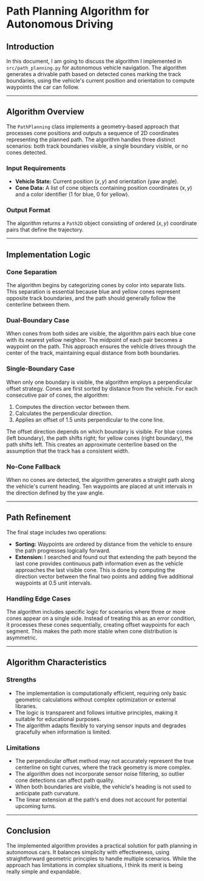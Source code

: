 # Path Planning Algorithm for Autonomous Driving

## Introduction

In this document, I am going to discuss the algorithm I implemented in `src/path_planning.py` for autonomous vehicle navigation. The algorithm generates a drivable path based on detected cones marking the track boundaries, using the vehicle's current position and orientation to compute waypoints the car can follow.

---

## Algorithm Overview

The `PathPlanning` class implements a geometry-based approach that processes cone positions and outputs a sequence of 2D coordinates representing the planned path. The algorithm handles three distinct scenarios: both track boundaries visible, a single boundary visible, or no cones detected.

### Input Requirements

-   **Vehicle State:** Current position $(x, y)$ and orientation (yaw angle).
-   **Cone Data:** A list of cone objects containing position coordinates $(x, y)$ and a color identifier (1 for blue, 0 for yellow).

### Output Format

The algorithm returns a `Path2D` object consisting of ordered $(x, y)$ coordinate pairs that define the trajectory.

---

## Implementation Logic

### Cone Separation

The algorithm begins by categorizing cones by color into separate lists. This separation is essential because blue and yellow cones represent opposite track boundaries, and the path should generally follow the centerline between them.

### Dual-Boundary Case

When cones from both sides are visible, the algorithm pairs each blue cone with its nearest yellow neighbor. The midpoint of each pair becomes a waypoint on the path. This approach ensures the vehicle drives through the center of the track, maintaining equal distance from both boundaries.

### Single-Boundary Case

When only one boundary is visible, the algorithm employs a perpendicular offset strategy. Cones are first sorted by distance from the vehicle. For each consecutive pair of cones, the algorithm:

1.  Computes the direction vector between them.
2.  Calculates the perpendicular direction.
3.  Applies an offset of 1.5 units perpendicular to the cone line.

The offset direction depends on which boundary is visible. For blue cones (left boundary), the path shifts right; for yellow cones (right boundary), the path shifts left. This creates an approximate centerline based on the assumption that the track has a consistent width.

### No-Cone Fallback

When no cones are detected, the algorithm generates a straight path along the vehicle's current heading. Ten waypoints are placed at unit intervals in the direction defined by the yaw angle.

---

## Path Refinement

The final stage includes two operations:

-   **Sorting:** Waypoints are ordered by distance from the vehicle to ensure the path progresses logically forward.
-   **Extension:** I searched and found out that extending the path beyond the last cone provides continuous path information even as the vehicle approaches the last visible cone. This is done by computing the direction vector between the final two points and adding five additional waypoints at 0.5 unit intervals.

### Handling Edge Cases

The algorithm includes specific logic for scenarios where three or more cones appear on a single side. Instead of treating this as an error condition, it processes these cones sequentially, creating offset waypoints for each segment. This makes the path more stable when cone distribution is asymmetric.

---

## Algorithm Characteristics

### Strengths

-   The implementation is computationally efficient, requiring only basic geometric calculations without complex optimization or external libraries.
-   The logic is transparent and follows intuitive principles, making it suitable for educational purposes.
-   The algorithm adapts flexibly to varying sensor inputs and degrades gracefully when information is limited.

### Limitations

-   The perpendicular offset method may not accurately represent the true centerline on tight curves, where the track geometry is more complex.
-   The algorithm does not incorporate sensor noise filtering, so outlier cone detections can affect path quality.
-   When both boundaries are visible, the vehicle's heading is not used to anticipate path curvature.
-   The linear extension at the path's end does not account for potential upcoming turns.

---

## Conclusion

The implemented algorithm provides a practical solution for path planning in autonomous cars. It balances simplicity with effectiveness, using straightforward geometric principles to handle multiple scenarios. While the approach has limitations in complex situations, I think its merit is being really simple and expandable.
